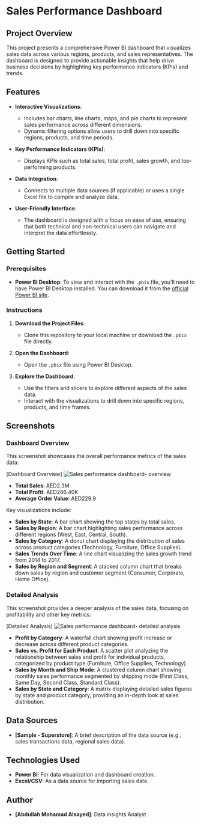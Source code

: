 # **Sales Performance Dashboard**

## **Project Overview**
This project presents a comprehensive Power BI dashboard that visualizes sales data across various regions, products, and sales representatives. The dashboard is designed to provide actionable insights that help drive business decisions by highlighting key performance indicators (KPIs) and trends.

## **Features**
- **Interactive Visualizations**: 
  - Includes bar charts, line charts, maps, and pie charts to represent sales performance across different dimensions.
  - Dynamic filtering options allow users to drill down into specific regions, products, and time periods.
  
- **Key Performance Indicators (KPIs)**:
  - Displays KPIs such as total sales, total profit, sales growth, and top-performing products.
  
- **Data Integration**:
  - Connects to multiple data sources (if applicable) or uses a single Excel file to compile and analyze data.
  
- **User-Friendly Interface**:
  - The dashboard is designed with a focus on ease of use, ensuring that both technical and non-technical users can navigate and interpret the data effortlessly.

## **Getting Started**
### **Prerequisites**
- **Power BI Desktop**: To view and interact with the `.pbix` file, you'll need to have Power BI Desktop installed. You can download it from the [official Power BI site](https://powerbi.microsoft.com).

### **Instructions**
1. **Download the Project Files**:
   - Clone this repository to your local machine or download the `.pbix` file directly.
   
2. **Open the Dashboard**:
   - Open the `.pbix` file using Power BI Desktop.

3. **Explore the Dashboard**:
   - Use the filters and slicers to explore different aspects of the sales data.
   - Interact with the visualizations to drill down into specific regions, products, and time frames.

## **Screenshots**
### **Dashboard Overview**
This screenshot showcases the overall performance metrics of the sales data:

[Dashboard Overview] ![Sales performance dashboard- overview ](https://github.com/user-attachments/assets/26357dac-dad0-4cf0-a6e6-7b9da921fe27)
- **Total Sales**: AED2.3M
- **Total Profit**: AED286.40K
- **Average Order Value**: AED229.9

Key visualizations include:
- **Sales by State**: A bar chart showing the top states by total sales.
- **Sales by Region**: A bar chart highlighting sales performance across different regions (West, East, Central, South).
- **Sales by Category**: A donut chart displaying the distribution of sales across product categories (Technology, Furniture, Office Supplies).
- **Sales Trends Over Time**: A line chart visualizing the sales growth trend from 2014 to 2017.
- **Sales by Region and Segment**: A stacked column chart that breaks down sales by region and customer segment (Consumer, Corporate, Home Office).

### **Detailed Analysis**
This screenshot provides a deeper analysis of the sales data, focusing on profitability and other key metrics:

[Detailed Analysis] ![Sales performance dashboard- detailed analysis](https://github.com/user-attachments/assets/b25e6bf0-d8c1-40d6-909e-b822e3d58316)

- **Profit by Category**: A waterfall chart showing profit increase or decrease across different product categories.
- **Sales vs. Profit for Each Product**: A scatter plot analyzing the relationship between sales and profit for individual products, categorized by product type (Furniture, Office Supplies, Technology).
- **Sales by Month and Ship Mode**: A clustered column chart showing monthly sales performance segmented by shipping mode (First Class, Same Day, Second Class, Standard Class).
- **Sales by State and Category**: A matrix displaying detailed sales figures by state and product category, providing an in-depth look at sales distribution.

## **Data Sources**
- **[Sample - Superstore]**: A brief description of the data source (e.g., sales transactions data, regional sales data).


## **Technologies Used**
- **Power BI**: For data visualization and dashboard creation.
- **Excel/CSV**: As a data source for importing sales data.

## **Author**
- **[Abdullah Mohamad Alsayed]**: Data insights Analyst
